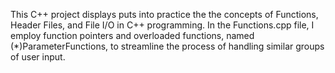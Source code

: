 This C++ project displays puts into practice the the concepts of Functions, Header Files, and File I/O in C++ programming. In the Functions.cpp file, I employ function pointers and overloaded functions, named (*)ParameterFunctions, to streamline the process of handling similar groups of user input. 

